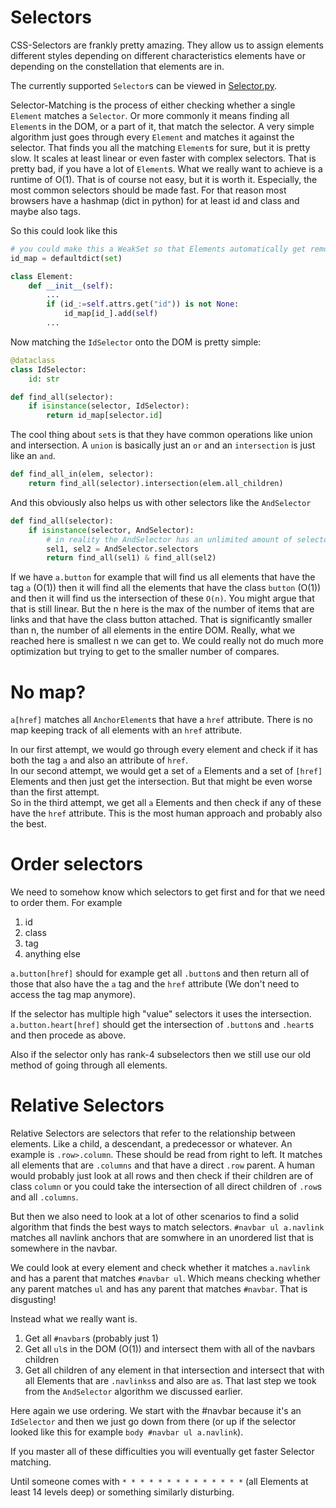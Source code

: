 # Selectors

CSS-Selectors are frankly pretty amazing. They allow us to assign elements different styles depending on different characteristics elements have or depending on the constellation that elements are in.

The currently supported `Selector`s can be viewed in [Selector.py](../../Selector.py). 

Selector-Matching is the process of either checking whether a single `Element` matches a `Selector`. Or more commonly it means finding all `Element`s in the DOM, or a part of it, that match the selector. A very simple algorithm just goes through every `Element` and matches it against the selector. That finds you all the matching `Element`s for sure, but it is pretty slow. It scales at least linear or even faster with complex selectors. That is pretty bad, if you have a lot of `Element`s. What we really want to achieve is a runtime of O(1). That is of course not easy, but it is worth it. Especially, the most common selectors should be made fast. For that reason most browsers have a hashmap (dict in python) for at least id and class and maybe also tags. 

So this could look like this

```python
# you could make this a WeakSet so that Elements automatically get removed when they are deleted
id_map = defaultdict(set) 

class Element:
    def __init__(self):
        ...
        if (id_:=self.attrs.get("id")) is not None:
            id_map[id_].add(self)
        ...
```

Now matching the `IdSelector` onto the DOM is pretty simple:
```python
@dataclass
class IdSelector:
    id: str

def find_all(selector):
    if isinstance(selector, IdSelector):
        return id_map[selector.id]
```

The cool thing about `set`s is that they have common operations like union and intersection. A `union` is basically just an `or` and an `intersection` is just like an `and`. 

```python
def find_all_in(elem, selector):
    return find_all(selector).intersection(elem.all_children)
```

And this obviously also helps us with other selectors like the `AndSelector`

```python
def find_all(selector):
    if isinstance(selector, AndSelector):
        # in reality the AndSelector has an unlimited amount of selectors
        sel1, sel2 = AndSelector.selectors
        return find_all(sel1) & find_all(sel2)
```

If we have `a.button` for example that will find us all elements that have the tag `a` (O(1)) then it will find all the elements that have the class `button` (O(1)) and then it will find us the intersection of these `O(n)`. You might argue that that is still linear. But the n here is the max of the number of items that are links and that have the class button attached. That is significantly smaller than n, the number of all elements in the entire DOM. Really, what we reached here is smallest n we can get to. We could really not do much more optimization but trying to get to the smaller number of compares. 

# No map?
`a[href]` matches all `AnchorElement`s that have a `href` attribute. There is no map keeping track of all elements with an `href` attribute. 

In our first attempt, we would go through every element and check if it has both the tag `a` and also an attribute of `href`.  
In our second attempt, we would get a set of `a` Elements and a set of `[href]` Elements and then just get the intersection. But that might be even worse than the first attempt.  
So in the third attempt, we get all `a` Elements and then check if any of these have the `href` attribute. This is the most human approach and probably also the best.

# Order selectors
We need to somehow know which selectors to get first and for that we need to order them. For example
1. id
2. class
3. tag
4. anything else

`a.button[href]` should for example get all `.button`s and then return all of those that also have the `a` tag and the `href` attribute (We don't need to access the tag map anymore).

If the selector has multiple high "value" selectors it uses the intersection. 
`a.button.heart[href]` should get the intersection of `.button`s and `.heart`s and then procede as above. 

Also if the selector only has rank-4 subselectors then we still use our old method of going through all elements.  

# Relative Selectors
Relative Selectors are selectors that refer to the relationship between elements. Like a child, a descendant, a predecessor or whatever. An example is `.row>.column`. These should be read from right to left. It matches all elements that are `.columns` and that have a direct `.row` parent. A human would probably just look at all rows and then check if their children are of class `column` or you could take the intersection of all direct children of `.row`s and all `.columns`. 

But then we also need to look at a lot of other scenarios to find a solid algorithm that finds the best ways to match selectors.
`#navbar ul a.navlink` matches all navlink anchors that are somwhere in an unordered list that is somewhere in the navbar. 

We could look at every element and check whether it matches `a.navlink` and has a parent that matches `#navbar ul`. Which means checking whether any parent matches `ul` and has any parent that matches `#navbar`. That is disgusting!

Instead what we really want is.
1. Get all `#navbar`s (probably just 1)
2. Get all `ul`s in the DOM (O(1)) and intersect them with all of the navbars children
3. Get all children of any element in that intersection and intersect that with all Elements that are `.navlinks`s and also are `a`s. That last step we took from the `AndSelector` algorithm we discussed earlier. 

Here again we use ordering. We start with the #navbar because it's an `IdSelector` and then we just go down from there (or up if the selector looked like this for example `body #navbar ul a.navlink`).

If you master all of these difficulties you will eventually get faster Selector matching. 

Until someone comes with `* * * * * * * * * * * * * *` (all Elements at least 14 levels deep) or something similarly disturbing. 